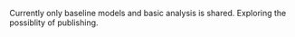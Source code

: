 Currently only baseline models and basic analysis is shared. Exploring the possiblity of publishing.
